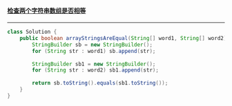 #### <a href="https://leetcode.cn/problems/check-if-two-string-arrays-are-equivalent/">检查两个字符串数组是否相等</a>

------------

```java
class Solution {
    public boolean arrayStringsAreEqual(String[] word1, String[] word2) {
        StringBuilder sb = new StringBuilder();
        for (String str : word1) sb.append(str);
        
        StringBuilder sb1 = new StringBuilder();
        for (String str : word2) sb1.append(str);
        
        return sb.toString().equals(sb1.toString());
    }
}
```

